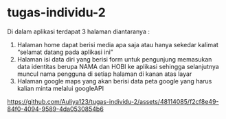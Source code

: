 # tugas-individu-2
Di dalam aplikasi terdapat 3 halaman diantaranya :
  1. Halaman home dapat berisi media apa saja atau hanya sekedar kalimat “selamat datang pada aplikasi ini”
  2. Halaman isi data diri yang berisi form untuk pengunjung memasukan data identitas berupa NAMA dan HOBI ke aplikasi sehingga selanjutnya muncul nama pengguna di setiap halaman di kanan atas layar
  3. Halaman google maps yang akan berisi data peta google yang harus kalian minta melalui googleAPI


https://github.com/Auliya123/tugas-individu-2/assets/48114085/f2cf8e49-84f0-4094-9589-4da0530854b6

